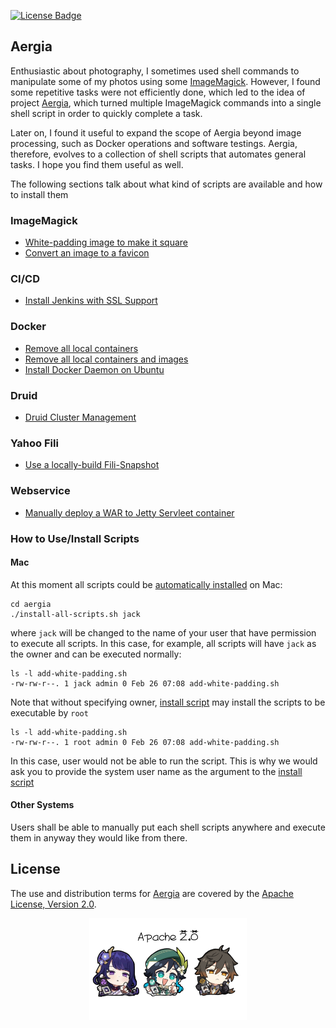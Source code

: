 [![License Badge](https://img.shields.io/badge/License-Apache%202.0-orange.svg?style=for-the-badge) ](https://www.apache.org/licenses/LICENSE-2.0)

Aergia
------

Enthusiastic about photography, I sometimes used shell commands to manipulate some of my photos using some
[ImageMagick](https://imagemagick.org/script/index.php). However, I found some repetitive tasks were not efficiently
done, which led to the idea of project [Aergia](https://en.wikipedia.org/wiki/Aergia), which turned multiple ImageMagick
commands into a single shell script in order to quickly complete a task.

Later on, I found it useful to expand the scope of Aergia beyond image processing, such as Docker operations and
software testings. Aergia, therefore, evolves to a collection of shell scripts that automates general tasks. I hope you
find them useful as well.

The following sections talk about what kind of scripts are available and how to install them

### ImageMagick

- [White-padding image to make it square](./imagemagick/add-white-padding.sh)
- [Convert an image to a favicon](./imagemagick/convert-to-favicon.sh)

### CI/CD

- [Install Jenkins with SSL Support](./install-all-scripts.sh)

### Docker

- [Remove all local containers](./docker/docker-clean-containers.sh)
- [Remove all local containers and images](./docker/docker-clean.sh)
- [Install Docker Daemon on Ubuntu](./docker/install-on-ubuntu.sh)

### Druid

- [Druid Cluster Management](./druid)

### Yahoo Fili

- [Use a locally-build Fili-Snapshot](./fili/use-local-fili.sh)

### Webservice

- [Manually deploy a WAR to Jetty Servleet container](./webservice/manually-deploy-webservice.sh)

### How to Use/Install Scripts

#### Mac

At this moment all scripts could be [automatically installed](./install-all-scripts.sh) on Mac:

    cd aergia
    ./install-all-scripts.sh jack
    
where `jack` will be changed to the name of your user that have permission to execute all scripts. In this case, for
example, all scripts will have `jack` as the owner and can be executed normally:

    ls -l add-white-padding.sh 
    -rw-rw-r--. 1 jack admin 0 Feb 26 07:08 add-white-padding.sh 
    
Note that without specifying owner, [install script](./install-all-scripts.sh) may install the scripts to be executable
by `root`

    ls -l add-white-padding.sh 
    -rw-rw-r--. 1 root admin 0 Feb 26 07:08 add-white-padding.sh
    
In this case, user would not be able to run the script. This is why we would ask you to provide the system user name
as the argument to the [install script](./install-all-scripts.sh)

#### Other Systems

Users shall be able to manually put each shell scripts anywhere and execute them in anyway they would like from there.


License
-------

The use and distribution terms for [Aergia](https://github.com/QubitPi/aergia) are covered by the
[Apache License, Version 2.0](http://www.apache.org/licenses/LICENSE-2.0.html).

<div align="center">
    <a href="https://opensource.org/licenses">
        <img align="center" width="50%" alt="License Illustration" src="https://github.com/QubitPi/QubitPi/blob/master/img/apache-2.png?raw=true">
    </a>
</div>
